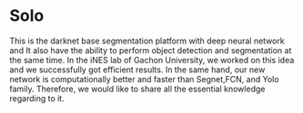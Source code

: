 # Solo
This is the darknet base segmentation platform with deep neural network and It also have the ability to perform object detection and segmentation at the same time. In the iNES lab of Gachon University, we worked on this idea and we successfully got efficient results. In the same hand, our new network is computationally better and faster than Segnet,FCN, and Yolo family. Therefore, we would like to share all the essential knowledge regarding to it. 
